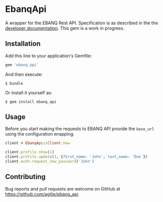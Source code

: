 # EbanqApi

A wrapper for the EBANQ Rest API. Specification is as described in the the [developer documentation](https://ebanqapi.docs.apiary.io/#).
This gem is a work in progress. 

## Installation

Add this line to your application's Gemfile:

```ruby
gem 'ebanq_api'
```

And then execute:

    $ bundle

Or install it yourself as:

    $ gem install ebanq_api

## Usage

Before you start making the requests to EBANQ API provide the `base_url` using the configuration
wrapping. 

```ruby
client = EbanqApi::Client.new

client.profile.show(1)
client.profile.update(1, {first_name: 'John', last_name: 'Doe'})
client.auth.request_new_password('John')
```


## Contributing

Bug reports and pull requests are welcome on GitHub at https://github.com/agilie/ebanq_api.
